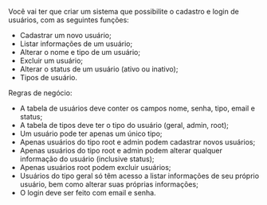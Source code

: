 
Você vai ter que criar um sistema que possibilite o cadastro e login de usuários, com as seguintes funções:

- Cadastrar um novo usuário;
- Listar informações de um usuário;
- Alterar o nome e tipo de um usuário;
- Excluir um usuário;
- Alterar o status de um usuário (ativo ou inativo);
- Tipos de usuário.


Regras de negócio:

- A tabela de usuários deve conter os campos nome, senha, tipo, email e status;
- A tabela de tipos deve ter o tipo do usuário (geral, admin, root);
- Um usuário pode ter apenas um único tipo;
- Apenas usuários do tipo root e admin podem cadastrar novos usuários;
- Apenas usuários do tipo root e admin podem alterar qualquer informação do usuário (inclusive status);
- Apenas usuários root podem excluir usuários;
- Usuários do tipo geral só têm acesso a listar informações de seu próprio usuário, bem como alterar suas próprias informações;
- O login deve ser feito com email e senha.